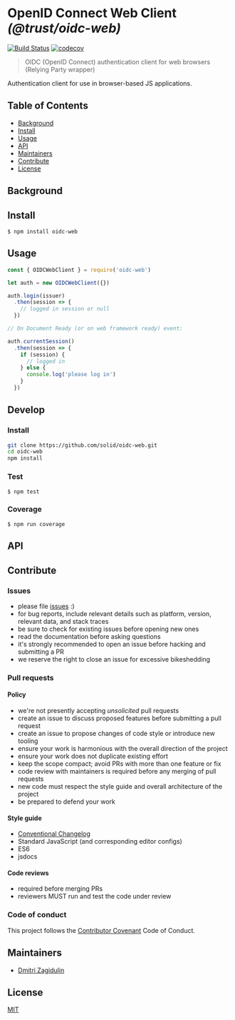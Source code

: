 # OpenID Connect Web Client _(@trust/oidc-web)_

[![Build Status](https://travis-ci.org/solid/oidc-web.svg?branch=master)](https://travis-ci.org/solid/oidc-web)
[![codecov](https://codecov.io/gh/solid/oidc-web/branch/master/graph/badge.svg)](https://codecov.io/gh/solid/oidc-web)

>  OIDC (OpenID Connect) authentication client for web browsers (Relying Party wrapper)

Authentication client for use in browser-based JS applications.

## Table of Contents

- [Background](#background)
- [Install](#install)
- [Usage](#usage)
- [API](#api)
- [Maintainers](#maintainers)
- [Contribute](#contribute)
- [License](#license)

## Background

## Install

```
$ npm install oidc-web
```

## Usage

```js
const { OIDCWebClient } = require('oidc-web')

let auth = new OIDCWebClient({})

auth.login(issuer)
  .then(session => {
    // logged in session or null
  })

// On Document Ready (or on web framework ready) event:

auth.currentSession()
  .then(session => {
    if (session) {
      // logged in
    } else {
      console.log('please log in')
    }
  })
```

## Develop

### Install

```bash
git clone https://github.com/solid/oidc-web.git
cd oidc-web
npm install
```

### Test

```
$ npm test
```

### Coverage

```
$ npm run coverage
```

## API

## Contribute

### Issues

* please file [issues](https://github.com/solid/oidc-web/issues) :)
* for bug reports, include relevant details such as platform, version, relevant data, and stack traces
* be sure to check for existing issues before opening new ones
* read the documentation before asking questions
* it's strongly recommended to open an issue before hacking and submitting a PR
* we reserve the right to close an issue for excessive bikeshedding

### Pull requests

#### Policy

* we're not presently accepting *unsolicited* pull requests
* create an issue to discuss proposed features before submitting a pull request
* create an issue to propose changes of code style or introduce new tooling
* ensure your work is harmonious with the overall direction of the project
* ensure your work does not duplicate existing effort
* keep the scope compact; avoid PRs with more than one feature or fix
* code review with maintainers is required before any merging of pull requests
* new code must respect the style guide and overall architecture of the project
* be prepared to defend your work

#### Style guide

* [Conventional Changelog](https://github.com/bcoe/conventional-changelog-standard/blob/master/convention.md)
* Standard JavaScript (and corresponding editor configs)
* ES6
* jsdocs

#### Code reviews

* required before merging PRs
* reviewers MUST run and test the code under review

### Code of conduct

This project follows the
[Contributor Covenant](https://www.contributor-covenant.org/version/1/4/code-of-conduct)
Code of Conduct.

## Maintainers

* [Dmitri Zagidulin](https://github.com/dmitrizagidulin)

## License

[MIT](LICENSE)
